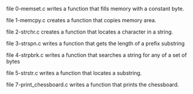 file 0-memset.c writes a function that fills memory with a constant byte.

file 1-memcpy.c creates a function that copies memory area.

file 2-strchr.c creates a function that locates a character in a string.

file 3-strspn.c writes a function that gets the length of a prefix substring

file 4-strpbrk.c writes a function that searches a string for any of a set of bytes

file 5-strstr.c writes a function that locates a substring.

file 7-print_chessboard.c writes a function that prints the chessboard.


